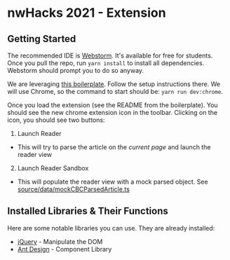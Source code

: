 # nwHacks 2021 - Extension

## Getting Started

The recommended IDE is [Webstorm](https://www.jetbrains.com/webstorm/). It's available for free for students. Once you pull the repo,
run `yarn install` to install all dependencies. Webstorm should prompt you to do so anyway.

We are leveraging [this boilerplate](https://github.com/abhijithvijayan/web-extension-starter). Follow the setup instructions
there. We will use Chrome, so the command to start should be:
`yarn run dev:chrome`.

Once you load the extension (see the README from the boilerplate). You should see the new chrome extension icon in the toolbar.
Clicking on the icon, you should see two buttons:

1. Launch Reader

- This will try to parse the article on the *current page* and launch the reader view

2. Launch Reader Sandbox

- This will populate the reader view with a mock parsed object. See [source/data/mockCBCParsedArticle.ts](./source/data/mockCBCParsedArticle.ts)


## Installed Libraries & Their Functions
Here are some notable libraries you can use. They are already installed:

- [jQuery](https://jquery.com/) - Manipulate the DOM
- [Ant Design](https://ant.design/) - Component Library
